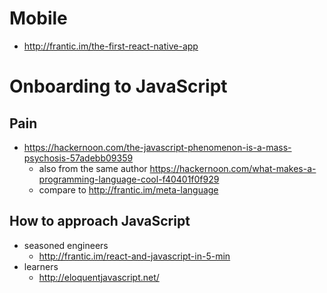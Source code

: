 # Mobile

- http://frantic.im/the-first-react-native-app

# Onboarding to JavaScript

## Pain

- https://hackernoon.com/the-javascript-phenomenon-is-a-mass-psychosis-57adebb09359
  - also from the same author https://hackernoon.com/what-makes-a-programming-language-cool-f40401f0f929
  - compare to http://frantic.im/meta-language

## How to approach JavaScript

- seasoned engineers
  - http://frantic.im/react-and-javascript-in-5-min
- learners
  - http://eloquentjavascript.net/

